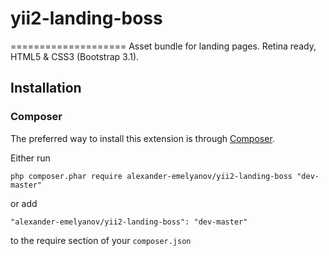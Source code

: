 # yii2-landing-boss
====================
Asset bundle for landing pages. Retina ready, HTML5 &amp; CSS3 (Bootstrap 3.1).

## Installation

### Composer

The preferred way to install this extension is through [Composer](http://getcomposer.org/).

Either run

```
php composer.phar require alexander-emelyanov/yii2-landing-boss "dev-master"
```

or add

```
"alexander-emelyanov/yii2-landing-boss": "dev-master"
```

to the require section of your ```composer.json```
